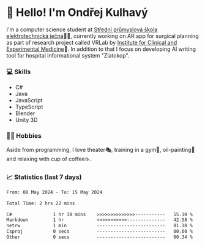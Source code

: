 # 👋 Hello! I'm Ondřej Kulhavý

I'm a computer science student at [Střední průmyslová škola elektrotechnická ječná](https://www.spsejecna.cz/)👨‍🎓, currently working on AR app for surgical planning as part of research project called VRLab by [Institute for Clinical and Experimental Medicine](https://www.ikem.cz/en/)🏥.
In addition to that I focus on developing AI writing tool for hospital informational system "Zlatokop".

### 💻 Skills
- C#
- Java
- JavaScript
- TypeScript
- Blender
- Unity 3D

### 🏋️‍♂️ Hobbies

Aside from programming, I love theater🎭, training in a gym💪, oil-painting🎨 and relaxing with cup of coffee☕.
### 📈 Statistics (last 7 days)
<!--START_SECTION:waka-->

```txt
From: 08 May 2024 - To: 15 May 2024

Total Time: 2 hrs 22 mins

C#               1 hr 18 mins    >>>>>>>>>>>>>>-----------   55.10 %
Markdown         1 hr            >>>>>>>>>>>--------------   42.58 %
netrw            1 min           -------------------------   01.18 %
Csproj           0 secs          -------------------------   00.60 %
Other            0 secs          -------------------------   00.34 %
```

<!--END_SECTION:waka-->



